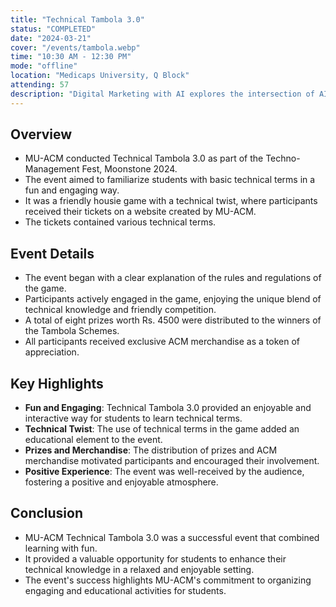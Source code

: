 ```yaml
---
title: "Technical Tambola 3.0"
status: "COMPLETED"
date: "2024-03-21"
cover: "/events/tambola.webp"
time: "10:30 AM - 12:30 PM"
mode: "offline"
location: "Medicaps University, Q Block"
attending: 57
description: "Digital Marketing with AI explores the intersection of AI and digital marketing through expert sessions on AI-driven strategies. The recent session offered insights into using AI for personalised campaigns, data-driven decisions, and enhanced customer engagement."
---
```


## Overview

- MU-ACM conducted Technical Tambola 3.0 as part of the Techno-Management Fest, Moonstone 2024.
- The event aimed to familiarize students with basic technical terms in a fun and engaging way.
- It was a friendly housie game with a technical twist, where participants received their tickets on a website created by MU-ACM.
- The tickets contained various technical terms.

## Event Details

- The event began with a clear explanation of the rules and regulations of the game.
- Participants actively engaged in the game, enjoying the unique blend of technical knowledge and friendly competition.
- A total of eight prizes worth Rs. 4500 were distributed to the winners of the Tambola Schemes.
- All participants received exclusive ACM merchandise as a token of appreciation.

## Key Highlights

- **Fun and Engaging**: Technical Tambola 3.0 provided an enjoyable and interactive way for students to learn technical terms.
- **Technical Twist**: The use of technical terms in the game added an educational element to the event.
- **Prizes and Merchandise**: The distribution of prizes and ACM merchandise motivated participants and encouraged their involvement.
- **Positive Experience**: The event was well-received by the audience, fostering a positive and enjoyable atmosphere.

## Conclusion

- MU-ACM Technical Tambola 3.0 was a successful event that combined learning with fun.
- It provided a valuable opportunity for students to enhance their technical knowledge in a relaxed and enjoyable setting.
- The event's success highlights MU-ACM's commitment to organizing engaging and educational activities for students.
